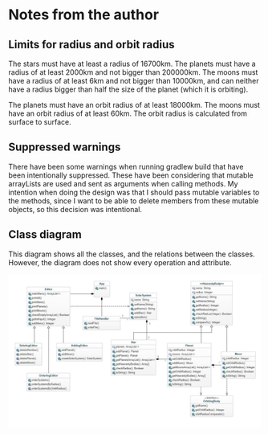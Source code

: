 # Notes from the author

## Limits for radius and orbit radius
The stars must have at least a radius of 16700km.
The planets must have a radius of at least 2000km and not bigger than 200000km.
The moons must have a radius of at least 6km and not bigger than 10000km, and can neither have a radius bigger than half the size of the planet (which it is orbiting).

The planets must have an orbit radius of at least 18000km.
The moons must have an orbit radius of at least 60km.
The orbit radius is calculated from surface to surface.


## Suppressed warnings
There have been some warnings when running gradlew build that have been intentionally suppressed. These have been considering that mutable arrayLists are used and sent as arguments when calling methods. My intention when doing the design was that I should pass mutable variables to the methods, since I want to be able to delete members from these mutable objects, so this decision was intentional. 


## Class diagram
This diagram shows all the classes, and the relations between the classes.
However, the diagram does not show every operation and attribute.

![class diagram](app/src/main/java/assignment4/classdiagram.JPG)
